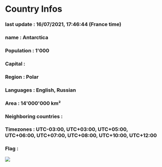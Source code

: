 # Country  Infos
### last update : 16/07/2021, 17:46:44 (France time)

### name : Antarctica
### Population : 1'000
### Capital : 
### Region : Polar
### Languages : English, Russian
### Area : 14'000'000 km²
### Neighboring countries : 
### Timezones : UTC-03:00, UTC+03:00, UTC+05:00, UTC+06:00, UTC+07:00, UTC+08:00, UTC+10:00, UTC+12:00

### Flag :
![](https://restcountries.eu/data/ata.svg)